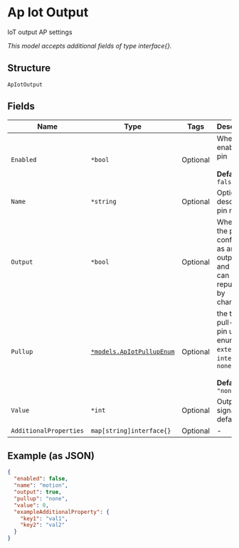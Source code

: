 
# Ap Iot Output

IoT output AP settings

*This model accepts additional fields of type interface{}.*

## Structure

`ApIotOutput`

## Fields

| Name | Type | Tags | Description |
|  --- | --- | --- | --- |
| `Enabled` | `*bool` | Optional | Whether to enable a pin<br><br>**Default**: `false` |
| `Name` | `*string` | Optional | Optional; descriptive pin name |
| `Output` | `*bool` | Optional | Whether the pin is configured as an output. DO and A1-A4 can be repurposed by changing |
| `Pullup` | [`*models.ApIotPullupEnum`](../../doc/models/ap-iot-pullup-enum.md) | Optional | the type of pull-up the pin uses. enum: `external`, `internal`, `none`<br><br>**Default**: `"none"` |
| `Value` | `*int` | Optional | Output pin signal level, default 0 |
| `AdditionalProperties` | `map[string]interface{}` | Optional | - |

## Example (as JSON)

```json
{
  "enabled": false,
  "name": "motion",
  "output": true,
  "pullup": "none",
  "value": 0,
  "exampleAdditionalProperty": {
    "key1": "val1",
    "key2": "val2"
  }
}
```


